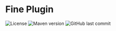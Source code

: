 # Fine Plugin
![License](https://img.shields.io/github/license/allenvox/fine-plugin?color=orange)
![Maven version](https://img.shields.io/badge/maven-3.8.6-blue)
![GitHub last commit](https://img.shields.io/github/last-commit/allenvox/fine-plugin)
